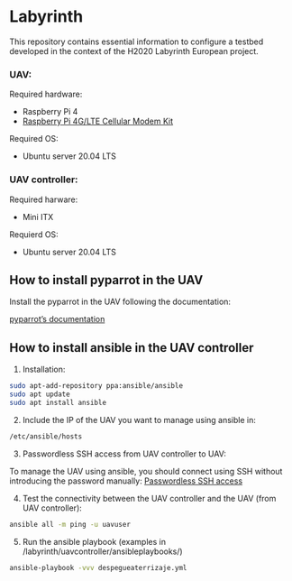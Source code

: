 # Labyrinth

This repository contains essential information to configure a testbed developed in the context of the H2020 Labyrinth European project.

### UAV: 
Required hardware:
* Raspberry Pi 4
* [Raspberry Pi 4G/LTE Cellular Modem Kit](https://sixfab.com/product/raspberry-pi-4g-lte-modem-kit/)

Required OS:
* Ubuntu server 20.04 LTS
### UAV controller:
Required harware:
* Mini ITX

Requierd OS:
* Ubuntu server 20.04 LTS

## How to install pyparrot in the UAV

Install the pyparrot in the UAV following the documentation:

[pyparrot’s documentation](https://pyparrot.readthedocs.io/en/latest/)

## How to install ansible in the UAV controller

1. Installation:
``` bash
sudo apt-add-repository ppa:ansible/ansible
sudo apt update
sudo apt install ansible
```

2. Include the IP of the UAV you want to manage using ansible in:
```bash
/etc/ansible/hosts
```

3. Passwordless SSH access from UAV controller to UAV:

To manage the UAV using ansible, you should connect using SSH without introducing the password manually:
[Passwordless SSH access](https://www.raspberrypi.org/documentation/remote-access/ssh/passwordless.md)

4. Test the connectivity between the UAV controller and the UAV (from UAV controller):

```bash
ansible all -m ping -u uavuser
```

5. Run the ansible playbook (examples in /labyrinth/uavcontroller/ansibleplaybooks/)
```bash
ansible-playbook -vvv despegueaterrizaje.yml
```
